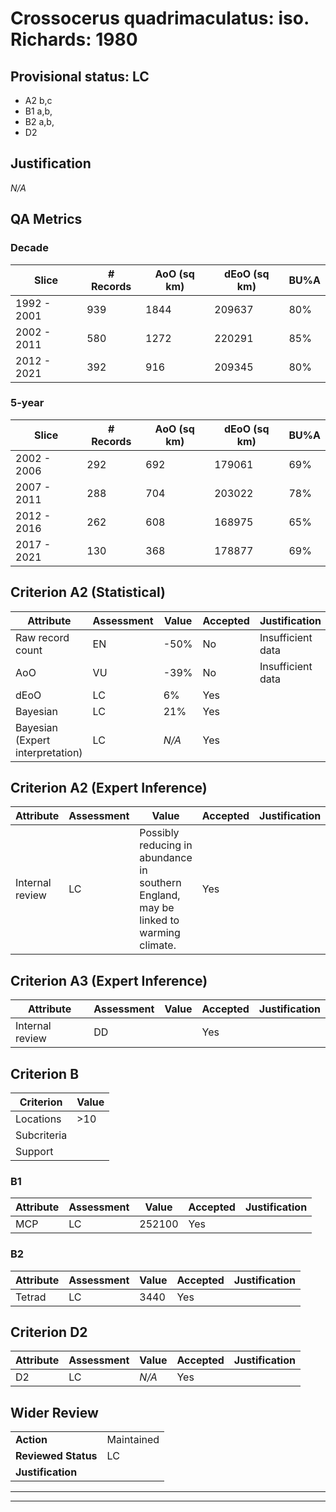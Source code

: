 # Crossocerus quadrimaculatus: iso. Richards: 1980
## Provisional status: LC
- A2 b,c
- B1 a,b, 
- B2 a,b, 
- D2

## Justification
*N/A*
## QA Metrics
### Decade
| Slice | # Records | AoO (sq km) | dEoO (sq km) |BU%A |
|---|---|---|---|---|
|1992 - 2001|939|1844|209637|80%|
|2002 - 2011|580|1272|220291|85%|
|2012 - 2021|392|916|209345|80%|
### 5-year
| Slice | # Records | AoO (sq km) | dEoO (sq km) |BU%A |
|---|---|---|---|---|
|2002 - 2006|292|692|179061|69%|
|2007 - 2011|288|704|203022|78%|
|2012 - 2016|262|608|168975|65%|
|2017 - 2021|130|368|178877|69%|
## Criterion A2 (Statistical)
|Attribute|Assessment|Value|Accepted|Justification
|---|---|---|---|---|
|Raw record count|EN|-50%|No|Insufficient data|
|AoO|VU|-39%|No|Insufficient data|
|dEoO|LC|6%|Yes||
|Bayesian|LC|21%|Yes||
|Bayesian (Expert interpretation)|LC|*N/A*|Yes||
## Criterion A2 (Expert Inference)
|Attribute|Assessment|Value|Accepted|Justification
|---|---|---|---|---|
|Internal review|LC|Possibly reducing in abundance in southern England, may be linked to warming climate.|Yes||
## Criterion A3 (Expert Inference)
|Attribute|Assessment|Value|Accepted|Justification
|---|---|---|---|---|
|Internal review|DD||Yes||
## Criterion B
|Criterion| Value|
|---|---|
|Locations|>10|
|Subcriteria||
|Support||
### B1
|Attribute|Assessment|Value|Accepted|Justification
|---|---|---|---|---|
|MCP|LC|252100|Yes||
### B2
|Attribute|Assessment|Value|Accepted|Justification
|---|---|---|---|---|
|Tetrad|LC|3440|Yes||
## Criterion D2
|Attribute|Assessment|Value|Accepted|Justification
|---|---|---|---|---|
|D2|LC|*N/A*|Yes||
## Wider Review
|  |  |
|---|---|
|**Action**|Maintained|
|**Reviewed Status**|LC|
|**Justification**||
---
 ---
 <br><br>
